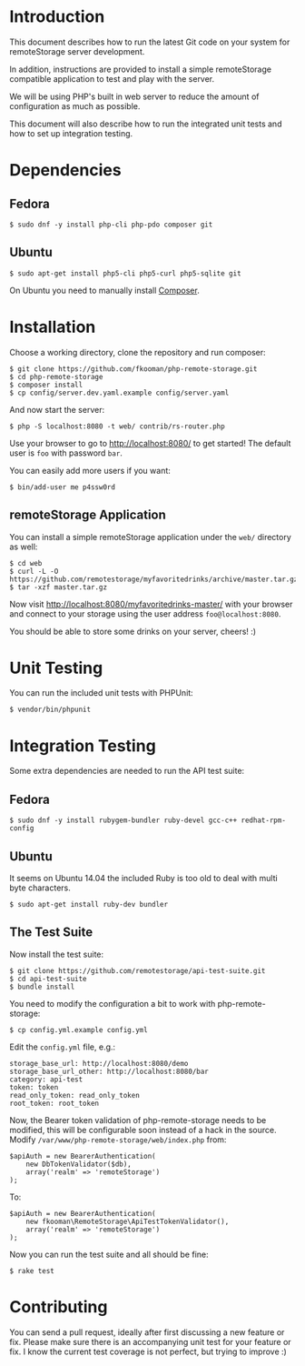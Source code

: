 # Introduction

This document describes how to run the latest Git code on your system for 
remoteStorage server development.

In addition, instructions are provided to install a simple remoteStorage 
compatible application to test and play with the server.

We will be using PHP's built in web server to reduce the amount of 
configuration as much as possible.

This document will also describe how to run the integrated unit tests and how
to set up integration testing.

# Dependencies

## Fedora

    $ sudo dnf -y install php-cli php-pdo composer git

## Ubuntu

    $ sudo apt-get install php5-cli php5-curl php5-sqlite git

On Ubuntu you need to manually install [Composer](https://getcomposer.org). 

# Installation
Choose a working directory, clone the repository and run composer:

    $ git clone https://github.com/fkooman/php-remote-storage.git
    $ cd php-remote-storage
    $ composer install
    $ cp config/server.dev.yaml.example config/server.yaml

And now start the server:

    $ php -S localhost:8080 -t web/ contrib/rs-router.php

Use your browser to go to [http://localhost:8080/](http://localhost:8080/) to
get started! The default user is `foo` with password `bar`.

You can easily add more users if you want:

    $ bin/add-user me p4ssw0rd

## remoteStorage Application
You can install a simple remoteStorage application under the `web/` directory
as well:

    $ cd web
    $ curl -L -O https://github.com/remotestorage/myfavoritedrinks/archive/master.tar.gz
    $ tar -xzf master.tar.gz

Now visit [http://localhost:8080/myfavoritedrinks-master/](http://localhost:8080/myfavoritedrinks-master/)
with your browser and connect to your storage using the user address 
`foo@localhost:8080`.

You should be able to store some drinks on your server, cheers! :)

# Unit Testing
You can run the included unit tests with PHPUnit:

    $ vendor/bin/phpunit

# Integration Testing
Some extra dependencies are needed to run the API test suite:

## Fedora

    $ sudo dnf -y install rubygem-bundler ruby-devel gcc-c++ redhat-rpm-config

## Ubuntu
It seems on Ubuntu 14.04 the included Ruby is too old to deal with multi byte
characters.

    $ sudo apt-get install ruby-dev bundler

## The Test Suite
Now install the test suite:

    $ git clone https://github.com/remotestorage/api-test-suite.git
    $ cd api-test-suite
    $ bundle install

You need to modify the configuration a bit to work with php-remote-storage:

    $ cp config.yml.example config.yml

Edit the `config.yml` file, e.g.:

    storage_base_url: http://localhost:8080/demo
    storage_base_url_other: http://localhost:8080/bar
    category: api-test
    token: token
    read_only_token: read_only_token
    root_token: root_token

Now, the Bearer token validation of php-remote-storage needs to be modified,
this will be configurable soon instead of a hack in the source. Modify
`/var/www/php-remote-storage/web/index.php` from:

    $apiAuth = new BearerAuthentication(
        new DbTokenValidator($db),
        array('realm' => 'remoteStorage')
    );

To:

    $apiAuth = new BearerAuthentication(
        new fkooman\RemoteStorage\ApiTestTokenValidator(),
        array('realm' => 'remoteStorage')
    );

Now you can run the test suite and all should be fine:

    $ rake test

# Contributing
You can send a pull request, ideally after first discussing a new feature or
fix. Please make sure there is an accompanying unit test for your feature or 
fix. I know the current test coverage is not perfect, but trying to improve :)
